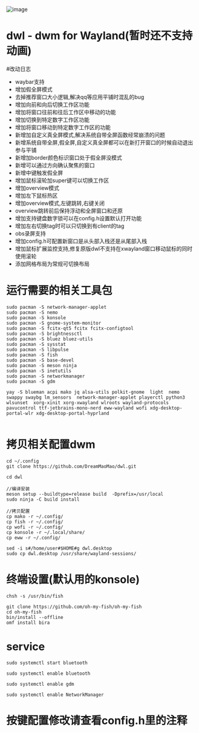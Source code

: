 
![image](https://github.com/DreamMaoMao/superdwl/assets/30348075/037ffa8a-2d67-43ec-b5f3-ae68f2c638c7)


# dwl - dwm for Wayland(暂时还不支持动画)

#改动日志
- waybar支持
- 增加假全屏模式
- 去掉推荐窗口大小逻辑,解决qq等应用平铺时混乱的bug
- 增加向前和向后切换工作区功能
- 增加将窗口往前和往后工作区中移动的功能
- 增加切换到特定数字工作区功能
- 增加将窗口移动到特定数字工作区的功能
- 新增加自定义真全屏模式,解决系统自带全屏函数经常崩溃的问题
- 新增系统自带全屏,假全屏,自定义真全屏都可以在新打开窗口的时候自动退出参与平铺
- 新增加border颜色标识窗口处于假全屏没模式
- 新增可以通过方向确认聚焦的窗口
- 新增中键触发假全屏
- 增加鼠标滚轮加super键可以切换工作区
- 增加overview模式
- 增加左下鼠标热区
- 增加overview模式,左键跳转,右键关闭
- overview跳转前后保持浮动和全屏窗口和还原
- 增加支持键盘数字锁可以在config.h设置默认打开功能
- 增加左右切换tag时可以只切换到有client的tag
- obs录屏支持
- 增加config.h可配置新窗口是从头部入栈还是从尾部入栈
- 增加鼠标扩展监控支持,修复原版dwl不支持在xwayland窗口移动鼠标的同时使用滚轮
- 添加网格布局为常规可切换布局

# 运行需要的相关工具包
```
sudo pacman -S network-manager-applet
sudo pacman -S nemo
sudo pacman -S konsole
sudo pacman -S gnome-system-monitor 
sudo pacman -S fcitx-qt5 fcitx fcitx-configtool
sudo pacman -S brightnessctl 
sudo pacman -S bluez bluez-utils 
sudo pacman -S sysstat
sudo pacman -S libpulse
sudo pacman -S fish
sudo pacman -S base-devel
sudo pacman -S meson ninja
sudo pacman -S inetutils 
sudo pacman -S networkmanager 
sudo pacman -S gdm

yay -S blueman acpi mako jq alsa-utils polkit-gnome  light  nemo swappy swaybg lm_sensors  network-manager-applet playerctl python3  wlsunset  xorg-xinit xorg-xwayland wlroots wayland-protocols pavucontrol ttf-jetbrains-mono-nerd eww-wayland wofi xdg-desktop-portal-wlr xdg-desktop-portal-hyprland


```


# 拷贝相关配置dwm
```
cd ~/.config
git clone https://github.com/DreamMaoMao/dwl.git

cd dwl

//编译安装
meson setup --buildtype=release build  -Dprefix=/usr/local
sudo ninja -C build install

//拷贝配置
cp mako -r ~/.config/
cp fish -r ~/.config/
cp wofi -r ~/.config/
cp konsole -r ~/.local/share/
cp eww -r ~/.config/

sed -i s#/home/user#$HOME#g dwl.desktop
sudo cp dwl.desktop /usr/share/wayland-sessions/
```

# 终端设置(默认用的konsole)
```
chsh -s /usr/bin/fish

git clone https://github.com/oh-my-fish/oh-my-fish
cd oh-my-fish
bin/install --offline
omf install bira
```
# service
```
sudo systemctl start bluetooth

sudo systemctl enable bluetooth

sudo systemctl enable gdm

sudo systemctl enable NetworkManager

```


# 按键配置修改请查看config.h里的注释
